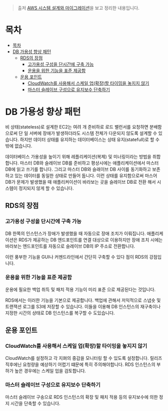 > 출저 [AWS 시스템 설계와 마이그레이션](http://www.kyobobook.co.kr/product/detailViewKor.laf?ejkGb=KOR&mallGb=KOR&barcode=9791158391201&orderClick=LAG&Kc=)을 보고 정리한 내용입니다.

# 목차
- [목차](#%EB%AA%A9%EC%B0%A8)
- [DB 가용성 향상 패턴](#db-%EA%B0%80%EC%9A%A9%EC%84%B1-%ED%96%A5%EC%83%81-%ED%8C%A8%ED%84%B4)
  - [RDS의 장점](#rds%EC%9D%98-%EC%9E%A5%EC%A0%90)
    - [고가용성 구성을 단시간에 구축 가능](#%EA%B3%A0%EA%B0%80%EC%9A%A9%EC%84%B1-%EA%B5%AC%EC%84%B1%EC%9D%84-%EB%8B%A8%EC%8B%9C%EA%B0%84%EC%97%90-%EA%B5%AC%EC%B6%95-%EA%B0%80%EB%8A%A5)
    - [운용을 위한 기능을 표준 제공함](#%EC%9A%B4%EC%9A%A9%EC%9D%84-%EC%9C%84%ED%95%9C-%EA%B8%B0%EB%8A%A5%EC%9D%84-%ED%91%9C%EC%A4%80-%EC%A0%9C%EA%B3%B5%ED%95%A8)
  - [운용 포인트](#%EC%9A%B4%EC%9A%A9-%ED%8F%AC%EC%9D%B8%ED%8A%B8)
    - [CloudWatch를 사용해서 스케일 업(확장)할 타이밍을 놓지지 않기](#cloudwatch%EB%A5%BC-%EC%82%AC%EC%9A%A9%ED%95%B4%EC%84%9C-%EC%8A%A4%EC%BC%80%EC%9D%BC-%EC%97%85%ED%99%95%EC%9E%A5%ED%95%A0-%ED%83%80%EC%9D%B4%EB%B0%8D%EC%9D%84-%EB%86%93%EC%A7%80%EC%A7%80-%EC%95%8A%EA%B8%B0)
    - [마스터 슬레이브 구성으로 유지보수 단축하기](#%EB%A7%88%EC%8A%A4%ED%84%B0-%EC%8A%AC%EB%A0%88%EC%9D%B4%EB%B8%8C-%EA%B5%AC%EC%84%B1%EC%9C%BC%EB%A1%9C-%EC%9C%A0%EC%A7%80%EB%B3%B4%EC%88%98-%EB%8B%A8%EC%B6%95%ED%95%98%EA%B8%B0)


# DB 가용성 향상 패턴
비 상태(stateless)로 설계한 EC2는 여려 개 준비하로 로드 밸런서를 요청하면 분배함으로써 단 일 서버에 장애가 발생하더라도 시스템 전체가 다운되지 않도록 설계할 수 있습니다. 하지만 데이터 상태를 유지하는 데이터베이스는 상태 유지(statefull)로 할 수 밖에 없습니다.

데이터베이스 가용성을 높이기 위해 레플리케이션(복제) 및 미너링이라는 방법을 취합합니다. 마스터 DB와 슬레이브 DB를 준비하고 평상시에는 애플리케이션에서 마스터 DB에 읽고 쓰기를 합니다. 그리고 마스터 DB와 슬래이브 DB 사이를 동기화하고 보존하고 있는 데이터를 동일한 상태로 만들어 둡니다. 이런 상태를 유지함으로써 마스어 DB가 문제가 발생했을 때 애플리켜이션이 바라보는 곳을 슬레이브 DB로 전환 해서 시스템이 정지되지 않게 할 수 있습니다.

## RDS의 장점

### 고가용성 구성을 단시간에 구축 가능
DB 한쪽의 인스턴스가 장애가 발생했을 때 자동으로 장애 조치가 이뤄집니다. 애플리케이션은 RDS가 제공하는 DB 엔드포인트를 연결 대상으로 이용하지만 장애 조치 시에는 바라보는 엔드포인트를 자동으로 슬레이브 DB의 IP 주소로 전환합니다. 

이런 풍부한 기능을 GUI나 커멘드라인에서 간단히 구축할 수 있다 점이 RDS의 강점입니다.

### 운용을 위한 기능을 표준 제공함
운용에 필요한 백업 취득 및 패치 적용 기능이 미리 표준 으로 제공된다는 것입니다. 

RDS에서는 이러한 기능을 기본으로 제공합니다. 백업에 관해서 저익적으로 스냅숏 및 트랜잭션 로그를 S3에 저장할 수 있습니다. 이들을 이용해 DB 인스턴스의 재구축이나 지정한 시간의 상태로 DB 인스턴스를 복구할 수 도있습니다.

## 운용 포인트

### CloudWatch를 사용해서 스케일 업(확장)할 타이밍을 놓지지 않기
CloudWatch를 설정하고 각 지펴의 중감을 모니터링 할 수 있도록 설정합니다. 릴리즈 직후에닌 요청량을 예상하기 어렵기 떄문에 특히 주의해야합니다. RDS 인스턴스의 부하가 높은 경우에는 스케일 업을 검토합니다.

### 마스터 슬레이브 구성으로 유지보수 단축하기
마스터 슬레이브 구송으로 RDS 인스턴스의 확장 및 패치 적용 등의 유지보수에 의한 정지 시간을 단축할 수 있습니다.

